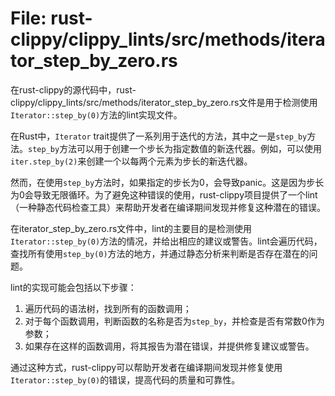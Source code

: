 # File: rust-clippy/clippy_lints/src/methods/iterator_step_by_zero.rs

在rust-clippy的源代码中，rust-clippy/clippy_lints/src/methods/iterator_step_by_zero.rs文件是用于检测使用`Iterator::step_by(0)`方法的lint实现文件。

在Rust中，`Iterator` trait提供了一系列用于迭代的方法，其中之一是`step_by`方法。`step_by`方法可以用于创建一个步长为指定数值的新迭代器。例如，可以使用`iter.step_by(2)`来创建一个以每两个元素为步长的新迭代器。

然而，在使用`step_by`方法时，如果指定的步长为0，会导致panic。这是因为步长为0会导致无限循环。为了避免这种错误的使用，rust-clippy项目提供了一个lint（一种静态代码检查工具）来帮助开发者在编译期间发现并修复这种潜在的错误。

在iterator_step_by_zero.rs文件中，lint的主要目的是检测使用`Iterator::step_by(0)`方法的情况，并给出相应的建议或警告。lint会遍历代码，查找所有使用`step_by(0)`方法的地方，并通过静态分析来判断是否存在潜在的问题。

lint的实现可能会包括以下步骤：
1. 遍历代码的语法树，找到所有的函数调用；
2. 对于每个函数调用，判断函数的名称是否为`step_by`，并检查是否有常数0作为参数；
3. 如果存在这样的函数调用，将其报告为潜在错误，并提供修复建议或警告。

通过这种方式，rust-clippy可以帮助开发者在编译期间发现并修复使用`Iterator::step_by(0)`的错误，提高代码的质量和可靠性。

